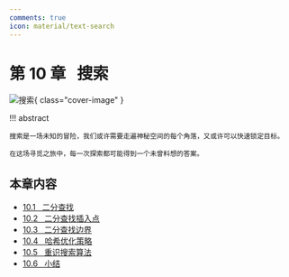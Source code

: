 ```yaml
---
comments: true
icon: material/text-search
---
```


# 第 10 章 &nbsp; 搜索

<div class="center-table" markdown>

![搜索](../assets/covers/chapter_searching.jpg){ class="cover-image" }

</div>

!!! abstract

    搜索是一场未知的冒险，我们或许需要走遍神秘空间的每个角落，又或许可以快速锁定目标。
    
    在这场寻觅之旅中，每一次探索都可能得到一个未曾料想的答案。

## 本章内容

- [10.1 &nbsp; 二分查找](https://www.hello-algo.com/chapter_searching/binary_search/)
- [10.2 &nbsp; 二分查找插入点](https://www.hello-algo.com/chapter_searching/binary_search_insertion/)
- [10.3 &nbsp; 二分查找边界](https://www.hello-algo.com/chapter_searching/binary_search_edge/)
- [10.4 &nbsp; 哈希优化策略](https://www.hello-algo.com/chapter_searching/replace_linear_by_hashing/)
- [10.5 &nbsp; 重识搜索算法](https://www.hello-algo.com/chapter_searching/searching_algorithm_revisited/)
- [10.6 &nbsp; 小结](https://www.hello-algo.com/chapter_searching/summary/)
